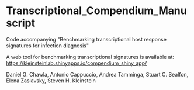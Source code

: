 # Transcriptional_Compendium_Manuscript

Code accompanying 
"Benchmarking transcriptional host response signatures for infection diagnosis"

A web tool for benchmarking transcriptional signatures is available at: https://kleinsteinlab.shinyapps.io/compendium_shiny_app/

Daniel G. Chawla, Antonio Cappuccio, Andrea Tamminga, Stuart C. Sealfon, Elena Zaslavsky, Steven H. Kleinstein

